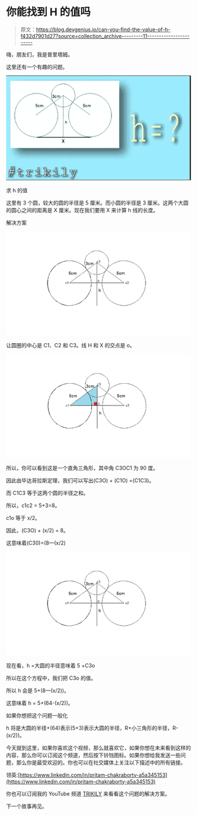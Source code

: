 # 你能找到 H 的值吗

> 原文：<https://blog.devgenius.io/can-you-find-the-value-of-h-f432d7901d27?source=collection_archive---------11----------------------->

嗨，朋友们，我是普里塔姆。

这里还有一个有趣的问题。

![](img/1c43a848fb650fa3b1dbc56f5d4cd2f4.png)

求 h 的值

这里有 3 个圆，较大的圆的半径是 5 厘米。而小圆的半径是 3 厘米。这两个大圆的圆心之间的距离是 X 厘米。现在我们要用 X 来计算 h 线的长度。

解决方案

![](img/63646296a19cd6cc263fd47fd8c05f4b.png)

让圆圈的中心是 C1、C2 和 C3。线 H 和 X 的交点是 o。

![](img/0286052eeeceb773c1666cb92f486346.png)

所以，你可以看到这是一个直角三角形，其中角 C3OC1 为 90 度。

因此由毕达哥拉斯定理，我们可以写出(C3O) + (C1O) =(C1C3)。

而 C1C3 等于这两个圆的半径之和。

所以，c1c2 = 5+3=8。

c1o 等于 x/2。

因此，(C3O) + (x/2) = 8。

这意味着(C30)=(8—(x/2)

![](img/63646296a19cd6cc263fd47fd8c05f4b.png)

现在看，h =大圆的半径意味着 5 +C3o

所以在这个方程中，我们把 C3o 的值。

所以 h 会是 5+(8—(x/2))。

这意味着 h = 5+(64-(x/2))。

如果你想把这个问题一般化

h 将是大圆的半径+(64)表示(5+3)表示大圆的半径，R+小三角形的半径，R-(x/2))。

今天就到这里，如果你喜欢这个视频，那么就喜欢它，如果你想在未来看到这样的内容，那么你可以订阅这个频道，然后按下铃铛图标。如果你想给我发送一些问题，那么你是最受欢迎的。你也可以在社交媒体上关注以下描述中的所有链接。

领英:[https://www.linkedin.com/in/pritam-chakraborty-a5a345153](https://www.linkedin.com/in/pritam-chakraborty-a5a345153)

你也可以订阅我的 YouTube 频道 [TRIKILY](https://www.youtube.com/channel/UC2R3T6o0GpfIN2f74X6I6pg?view_as=subscriber) 来看看这个问题的解决方案。

下一个故事再见。